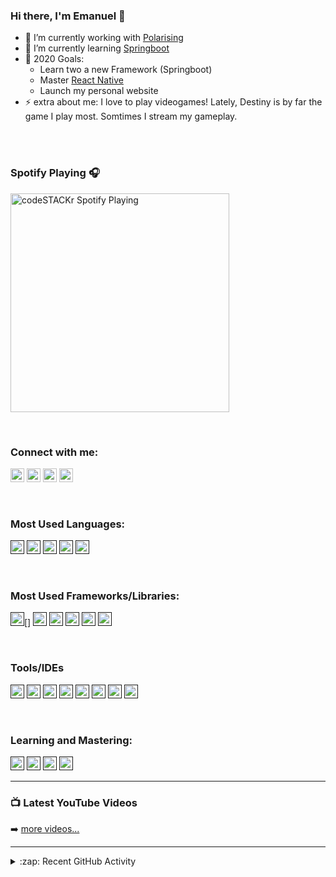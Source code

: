 ### Hi there, I'm Emanuel 👋

- 🔭 I’m currently working with [Polarising](https:/www.polarising.com)
- 🌱 I’m currently learning [Springboot](https://spring.io/projects/spring-boot)
- 🥅 2020 Goals: 
  - Learn two a new Framework (Springboot)
  - Master [React Native](https://reactnative.dev)
  - Launch my personal website
- ⚡ extra about me: I love to play videogames! Lately, Destiny is by far the game I play most. Somtimes I stream my gameplay.

<br />
<br />

### Spotify Playing 🎧

[<img src="https://now-playing-codestackr.vercel.app/api/spotify-playing" alt="codeSTACKr Spotify Playing" width="350" />](https://open.spotify.com/user/1166932207)

<br/>

### Connect with me:

[<img alt="Emanuel Coelho | YouTube" width="22px" src="https://cdn.jsdelivr.net/npm/simple-icons@v3/icons/youtube.svg" />][linkedin]
[<img alt="Emanuel Coelho | Twitter" width="22px" src="https://cdn.jsdelivr.net/npm/simple-icons@v3/icons/twitter.svg" />][twitter]
[<img alt="Emanuel Coelho | LinkedIn" width="22px" src="https://cdn.jsdelivr.net/npm/simple-icons@v3/icons/linkedin.svg" />][linkedin]
[<img alt="Emanuel Coelho | Twitch" width="22px" src="https://cdn.jsdelivr.net/npm/simple-icons@v3/icons/twitch.svg" />][twitch]

<br />

### Most Used Languages:

[<img alt="TypeScript" width="22px" src="https://cdn.jsdelivr.net/npm/simple-icons@v3/icons/typescript.svg" />]()
[<img alt="HTML" width="22px" src="https://cdn.jsdelivr.net/npm/simple-icons@v3/icons/html5.svg" />]()
[<img alt="CSS" width="22px" src="https://cdn.jsdelivr.net/npm/simple-icons@v3/icons/css3.svg" />]()
[<img alt="Markdown" width="22px" src="https://cdn.jsdelivr.net/npm/simple-icons@v3/icons/markdown.svg" />]()
[<img alt="Shell" width="22px" src="https://cdn.jsdelivr.net/npm/simple-icons@v3/icons/gnubash.svg" />]()

<br />

### Most Used Frameworks/Libraries:

[<img alt="NodeJS" width="22px" src="https://cdn.jsdelivr.net/npm/simple-icons@v3/icons/node-dot-js.svg" />]()[]
[<img alt="Angular" width="22px" src="https://cdn.jsdelivr.net/npm/simple-icons@v3/icons/angular.svg" />]()
[<img alt="SASS" width="22px" src="https://cdn.jsdelivr.net/npm/simple-icons@v3/icons/sass.svg" />]()
[<img alt="React" width="22px" src="https://cdn.jsdelivr.net/npm/simple-icons@v3/icons/react.svg" />]()
[<img alt="Redux" width="22px" src="https://cdn.jsdelivr.net/npm/simple-icons@v3/icons/redux.svg" />]()
[<img alt="Bootstrap" width="22px" src="https://cdn.jsdelivr.net/npm/simple-icons@v3/icons/bootstrap.svg" />]()

<br />

### Tools/IDEs

[<img alt="Express" width="22px" src="https://cdn.jsdelivr.net/npm/simple-icons@v3/icons/npm.svg" />]()
[<img alt="Git" width="22px" src="https://cdn.jsdelivr.net/npm/simple-icons@v3/icons/git.svg" />]()
[<img alt="Github" width="22px" src="https://cdn.jsdelivr.net/npm/simple-icons@v3/icons/github.svg" />]()
[<img alt="Teams" width="22px" src="https://cdn.jsdelivr.net/npm/simple-icons@v3/icons/microsoftteams.svg" />]()
[<img alt="Docker" width="22px" src="https://cdn.jsdelivr.net/npm/simple-icons@v3/icons/docker.svg" />]()
[<img alt="IntelliJ" width="22px" src="https://cdn.jsdelivr.net/npm/simple-icons@v3/icons/intellijidea.svg" />]()
[<img alt="Docker" width="22px" src="https://cdn.jsdelivr.net/npm/simple-icons@v3/icons/docker.svg" />]()
[<img alt="MacOS" width="22px" src="https://cdn.jsdelivr.net/npm/simple-icons@v3/icons/apple.svg" />]()

<br />

### Learning and Mastering:

[<img alt="Java" width="22px" src="https://cdn.jsdelivr.net/npm/simple-icons@v3/icons/java.svg" />]()
[<img alt="Spring" width="22px" src="https://cdn.jsdelivr.net/npm/simple-icons@v3/icons/spring.svg" />]()
[<img alt="React Native" width="22px" src="https://cdn.jsdelivr.net/npm/simple-icons@v3/icons/react.svg"/>]()
[<img alt="Storybook JS" width="22px" src="https://cdn.jsdelivr.net/npm/simple-icons@v3/icons/storybook.svg" />]()

---

### 📺 Latest YouTube Videos

<!-- YOUTUBE:START -->
<!-- YOUTUBE:END -->

➡️ [more videos...](https://www.youtube.com/channel/UCLwCp9VA1xWe40Elfx8JBCg)

---

<details>
  <summary>:zap: Recent GitHub Activity</summary>
  
<!--START_SECTION:activity-->
<!--END_SECTION:activity-->

</details>

[youtube]: https://www.youtube.com/channel/UCLwCp9VA1xWe40Elfx8JBCg
[linkedin]: https://www.linkedin.com/in/emanuel-coelho-6717b027
[twitter]: https://twitter.com/iamelkas
[twitch]: https://www.twitch.tv/iamelkas